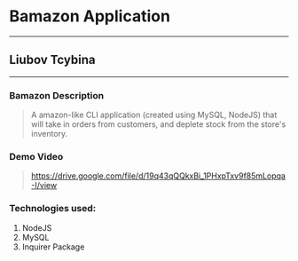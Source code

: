 # Bamazon Application
--- 
## Liubov Tcybina
---
### Bamazon Description
>A amazon-like CLI application (created using MySQL, NodeJS) that will take in orders from customers, and deplete stock from the store's inventory. 

### Demo Video
> https://drive.google.com/file/d/19q43qQQkxBi_1PHxpTxv9f85mLopqa-I/view 

### Technologies used:

1. NodeJS
2. MySQL
3. Inquirer Package
